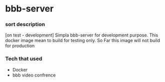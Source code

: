 # bbb-server

### sort description
[on test - development] Simpla bbb-server for development purpose. This docker image mean to build for testing only. So Far this image will not build for production 

### Tech that used
- Docker
- bbb video confrence 


